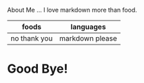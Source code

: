 About Me ... I love markdown more than food.

| foods        | languages       |
| ------------ | --------------- |
| no thank you | markdown please |

<!-- I am keeping the "!" for joy -->
# Good Bye!
